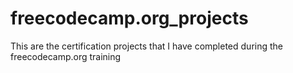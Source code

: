 # freecodecamp.org_projects
This are the certification projects that I have completed during the freecodecamp.org training

